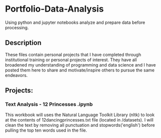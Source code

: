 # Portfolio-Data-Analysis
Using python and jupyter notebooks analyze and prepare data before processing.

## Description
These files contain personal projects that I have completed through institutional training or personal projects of interest.  They have all broadened my understanding of programming and data science and I have posted them here to share and motivate/inspire others to pursue the same endeavors. 

## Projects:
### Text Analysis - 12 Princesses .ipynb
  This workbook will uses the Natural Language Toolkit Library (nltk) to look at the contents of 12dancingprincesses.txt file (located in /datasets). I will clean the text by removing all punctuation and stopwords('english') before pulling the top ten words used in the file.
